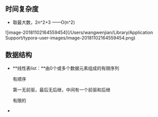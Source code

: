## 时间复杂度

- 取最大数，2n^2+3     ——O(n^2)

![image-20181102164559454](/Users/wangwenjian/Library/Application Support/typora-user-images/image-20181102164559454.png)

## 数据结构

- **线性表list：**由0个或多个数据元素组成的有限序列

  有顺序

  第一无前驱，最后无后继，中间有一个前驱和后继

  有限的

- 